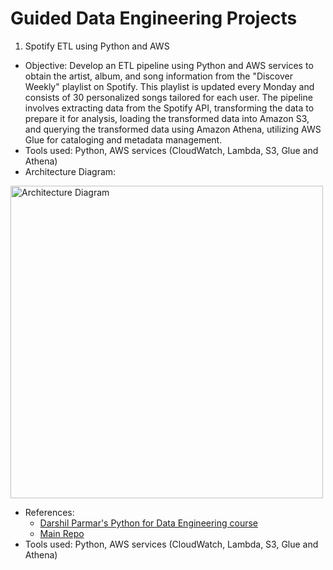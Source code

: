 # Guided Data Engineering Projects
1. Spotify ETL using Python and AWS
* Objective: Develop an ETL pipeline using Python and AWS services to obtain the artist, album, and song information from the "Discover Weekly" playlist on Spotify. This playlist is updated every Monday and consists of 30 personalized songs tailored for each user. The pipeline involves extracting data from the Spotify API, transforming the data to prepare it for analysis, loading the transformed data into Amazon S3, and querying the transformed data using Amazon Athena, utilizing AWS Glue for cataloging and metadata management.
* Tools used: Python, AWS services (CloudWatch, Lambda, S3, Glue and Athena)
* Architecture Diagram: 
<img src="https://raw.githubusercontent.com/kxnk/de-guided-proj/main/1.%20Spotify%20Pipeline/Architecture%20Diagram.jpg" alt="Architecture Diagram" width="500">




* References: 
  * [Darshil Parmar's Python for Data Engineering course](https://learn.datawithdarshil.com/courses/Python-for-Data-Engineering-63dbd4e2e4b04e40a25e4445)
  * [Main Repo](https://github.com/darshilparmar/python-for-data-engineering/tree/main/6.%20End-To-End%20Data%20Pipeline%20Project)
* Tools used: Python, AWS services (CloudWatch, Lambda, S3, Glue and Athena)

